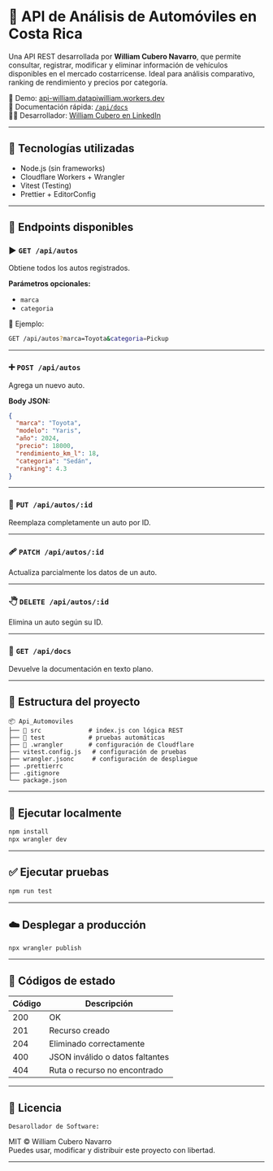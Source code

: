 # 🚗 API de Análisis de Automóviles en Costa Rica

Una API REST desarrollada por **William Cubero Navarro**, que permite consultar, registrar, modificar y eliminar información de vehículos disponibles en el mercado costarricense. Ideal para análisis comparativo, ranking de rendimiento y precios por categoría.

🔗 Demo: [api-william.datapiwilliam.workers.dev](https://api-william.datapiwilliam.workers.dev)  
📘 Documentación rápida: [`/api/docs`](https://api-william.datapiwilliam.workers.dev/api/docs)  
👨‍💻 Desarrollador: [William Cubero en LinkedIn](https://www.linkedin.com/in/william-cubero-navarro-75880727a/)

---

## 🚀 Tecnologías utilizadas

- Node.js (sin frameworks)
- Cloudflare Workers + Wrangler
- Vitest (Testing)
- Prettier + EditorConfig

---

## 🔌 Endpoints disponibles

### ▶️ `GET /api/autos`
Obtiene todos los autos registrados.

**Parámetros opcionales:**
- `marca`
- `categoria`

📌 Ejemplo:
```bash
GET /api/autos?marca=Toyota&categoria=Pickup
```

---

### ➕ `POST /api/autos`
Agrega un nuevo auto.

**Body JSON:**
```json
{
  "marca": "Toyota",
  "modelo": "Yaris",
  "año": 2024,
  "precio": 18000,
  "rendimiento_km_l": 18,
  "categoria": "Sedán",
  "ranking": 4.3
}
```

---

### 🔄 `PUT /api/autos/:id`
Reemplaza completamente un auto por ID.

---

### 🩹 `PATCH /api/autos/:id`
Actualiza parcialmente los datos de un auto.

---

### 🖑 `DELETE /api/autos/:id`
Elimina un auto según su ID.

---

### 📄 `GET /api/docs`
Devuelve la documentación en texto plano.

---

## 📁 Estructura del proyecto

```
📦 Api_Automoviles
├── 📁 src             # index.js con lógica REST
├── 📁 test            # pruebas automáticas
├── 📁 .wrangler       # configuración de Cloudflare
├── vitest.config.js   # configuración de pruebas
├── wrangler.jsonc     # configuración de despliegue
├── .prettierrc
├── .gitignore
└── package.json
```

---

## 🧪 Ejecutar localmente

```bash
npm install
npx wrangler dev
```

---

## ✅ Ejecutar pruebas

```bash
npm run test
```

---

## ☁️ Desplegar a producción

```bash
npx wrangler publish
```

---

## 📄 Códigos de estado

| Código | Descripción                      |
|--------|----------------------------------|
| 200    | OK                               |
| 201    | Recurso creado                   |
| 204    | Eliminado correctamente          |
| 400    | JSON inválido o datos faltantes  |
| 404    | Ruta o recurso no encontrado     |

---

## 📜 Licencia

    Desarollador de Software:
MIT © William Cubero Navarro  
Puedes usar, modificar y distribuir este proyecto con libertad.

---
